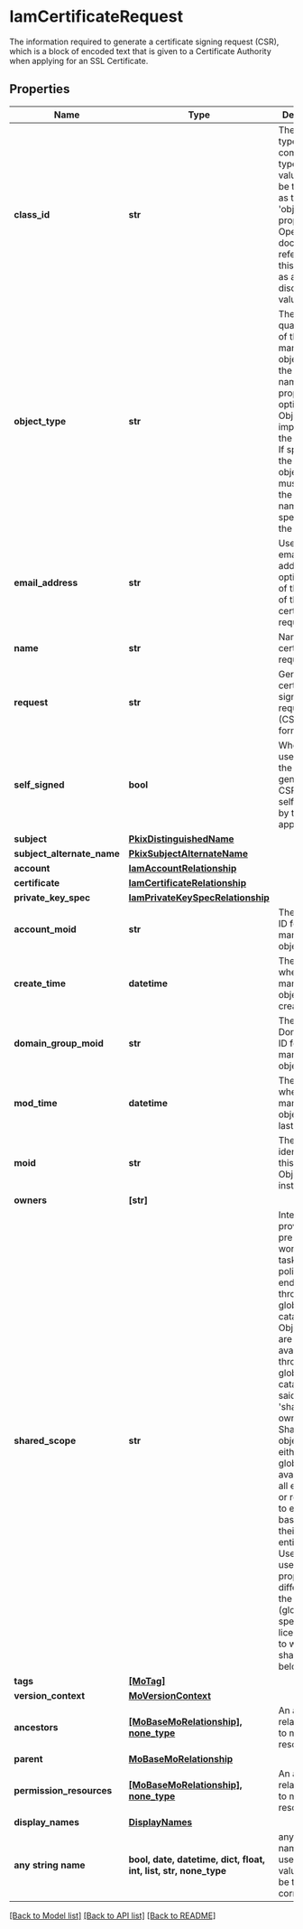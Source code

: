 # IamCertificateRequest

The information required to generate a certificate signing request (CSR), which is a block of encoded text that is given to a Certificate Authority when applying for an SSL Certificate.
## Properties
Name | Type | Description | Notes
------------ | ------------- | ------------- | -------------
**class_id** | **str** | The concrete type of this complex type. Its value must be the same as the &#39;objectType&#39; property. The OpenAPI document references this property as a discriminator value. | [readonly] 
**object_type** | **str** | The fully-qualified type of this managed object, i.e. the class name. This property is optional. The ObjectType is implied from the URL path. If specified, the value of objectType must match the class name specified in the URL path. | [readonly] 
**email_address** | **str** | User input email address, an optional part of the subject of the certificate request. | [optional] 
**name** | **str** | Name of the certificate request. | [optional] 
**request** | **str** | Generated certificate signing request (CSR) in PEM format. | [optional] [readonly] 
**self_signed** | **bool** | Whether the user wants the generated CSR to be self-signed by the appliance. | [optional] 
**subject** | [**PkixDistinguishedName**](PkixDistinguishedName.md) |  | [optional] 
**subject_alternate_name** | [**PkixSubjectAlternateName**](PkixSubjectAlternateName.md) |  | [optional] 
**account** | [**IamAccountRelationship**](IamAccountRelationship.md) |  | [optional] 
**certificate** | [**IamCertificateRelationship**](IamCertificateRelationship.md) |  | [optional] 
**private_key_spec** | [**IamPrivateKeySpecRelationship**](IamPrivateKeySpecRelationship.md) |  | [optional] 
**account_moid** | **str** | The Account ID for this managed object. | [optional] [readonly] 
**create_time** | **datetime** | The time when this managed object was created. | [optional] [readonly] 
**domain_group_moid** | **str** | The DomainGroup ID for this managed object. | [optional] [readonly] 
**mod_time** | **datetime** | The time when this managed object was last modified. | [optional] [readonly] 
**moid** | **str** | The unique identifier of this Managed Object instance. | [optional] 
**owners** | **[str]** |  | [optional] 
**shared_scope** | **str** | Intersight provides pre-built workflows, tasks and policies to end users through global catalogs. Objects that are made available through global catalogs are said to have a &#39;shared&#39; ownership. Shared objects are either made globally available to all end users or restricted to end users based on their license entitlement. Users can use this property to differentiate the scope (global or a specific license tier) to which a shared MO belongs. | [optional] [readonly] 
**tags** | [**[MoTag]**](MoTag.md) |  | [optional] 
**version_context** | [**MoVersionContext**](MoVersionContext.md) |  | [optional] 
**ancestors** | [**[MoBaseMoRelationship], none_type**](MoBaseMoRelationship.md) | An array of relationships to moBaseMo resources. | [optional] [readonly] 
**parent** | [**MoBaseMoRelationship**](MoBaseMoRelationship.md) |  | [optional] 
**permission_resources** | [**[MoBaseMoRelationship], none_type**](MoBaseMoRelationship.md) | An array of relationships to moBaseMo resources. | [optional] [readonly] 
**display_names** | [**DisplayNames**](DisplayNames.md) |  | [optional] 
**any string name** | **bool, date, datetime, dict, float, int, list, str, none_type** | any string name can be used but the value must be the correct type | [optional]

[[Back to Model list]](../README.md#documentation-for-models) [[Back to API list]](../README.md#documentation-for-api-endpoints) [[Back to README]](../README.md)


